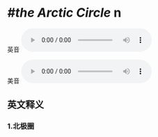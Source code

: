 # ***\#the Arctic Circle*** n
英音
<audio src="./media/the Arctic Circle1_AAC.aac" controls="controls"></audio>

美音
<audio src="./media/the Arctic Circle2_AAC.aac" controls="controls"></audio>



  

英文释义
---
### 1.**北极圈**  



